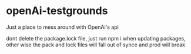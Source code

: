 # openAi-testgrounds
Just a place to mess around with OpenAi's api


dont delete the package.lock file, just run npm i when updating packages, other wise the pack and lock files will fall out of synce and prod will break